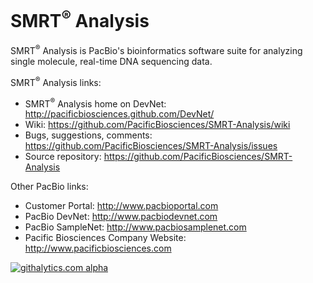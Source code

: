 SMRT<sup>&reg;</sup> Analysis
=============

SMRT<sup>&reg;</sup> Analysis is PacBio's bioinformatics software suite for analyzing single molecule, real-time DNA sequencing data.

SMRT<sup>&reg;</sup> Analysis links:
* SMRT<sup>&reg;</sup> Analysis home on DevNet: http://pacificbiosciences.github.com/DevNet/
* Wiki: https://github.com/PacificBiosciences/SMRT-Analysis/wiki
* Bugs, suggestions, comments: https://github.com/PacificBiosciences/SMRT-Analysis/issues
* Source repository: https://github.com/PacificBiosciences/SMRT-Analysis

Other PacBio links:
* Customer Portal: http://www.pacbioportal.com
* PacBio DevNet: http://www.pacbiodevnet.com
* PacBio SampleNet: http://www.pacbiosamplenet.com
* Pacific Biosciences Company Website: http://www.pacificbiosciences.com

[![githalytics.com alpha](https://cruel-carlota.pagodabox.com/104b77caac44b82e52bce19ad64c9c0b "githalytics.com")](http://githalytics.com/github.com/PacificBiosciences)
